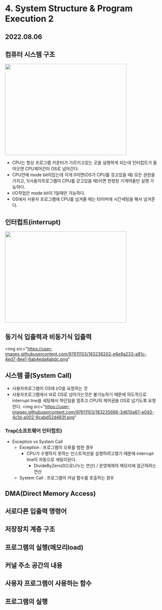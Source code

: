 # 4. System Structure & Program Execution 2
## 2022.08.06

## 컴퓨터 시스템 구조
 <img src="https://user-images.githubusercontent.com/97611103/183235392-f203cc57-29b0-48c0-8986-b6b34648698d.png" height="300px" width="400px"></img>

 - CPU는 항상 프로그램 카운터가 가르키고있는 곳을 실행하게 되는데
 인터럽트가 들어오면 CPU제어건이 OS로 넘어간다.
 - CPU안에 mode bit이있는데 이게 0이면(OS가 CPU를 갖고있을 때) 모든 권한을 가지고, 1(사용자프로그램이 CPU를 갖고있을 때)이면 한정된 기계어들만 실행 가능하다.
 - I/O작업은 mode bit이 1일때만 가능하다.
 - OS에서 사용자 프로그램에 CPU를 넘겨줄 때는 타이머에 시간세팅을 해서 넘겨준다.


## 인터럽트(interrupt)
 <img src="https://user-images.githubusercontent.com/97611103/183235494-ab8d0853-6811-45b7-bff8-b9c515a867ac.png" height="300px" width="400px"></img>

## 동기식 입출력과 비동기식 입출력
 <img src="https://user-images.githubusercontent.com/97611103/183236202-e6e8a233-a81c-4ed7-8ee1-6ab4eda4abdc.png"
 

## 시스템 콜(System Call)
 - 사용자프로그램이 OS에 I/O을 요청하는 것
 - 사용자프로그램에서 바로 OS로 넘어가는것은 불가능하기 때문에 의도적으로 interrupt line을 세팅해서 하던일을 멈추고 CPU의 제어권을 OS로 넘기도록 요청한다.
 <img src="https://user-images.githubusercontent.com/97611103/183235666-3d610a67-e0d3-4c1d-a002-9cabd52d483f.png" 

 ### Trap(소프트웨어 인터럽트)
 - Exception vs System Call
   - Exception : 프로그램이 오류를 범한 경우
     - CPU가 수행하지 못하는 인스트럭션을 실행하려고했기 때문에 interrupt line이 자동으로 세팅이된다.
       - DivideByZero(0으로나누는 연산) / 운영체제의 메모리에 접근하려는 연산
   - System Call : 프로그램이 커널 함수를 호출하는 경우

## DMA(Direct Memory Access)


## 서로다른 입출력 명령어


## 저장장치 계층 구조


## 프로그램의 실행(메모리load)


## 커널 주소 공간의 내용


## 사용자 프로그램이 사용하는 함수


## 프로그램의 실행


